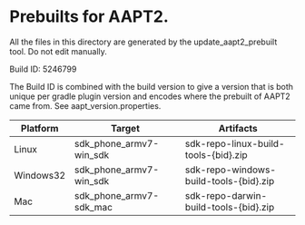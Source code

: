 # Prebuilts for AAPT2.

All the files in this directory are generated by the update_aapt2_prebuilt tool.
Do not edit manually.

Build ID: 5246799

The Build ID is combined with the build version to give a version that is both
unique per gradle plugin version and encodes where the prebuilt of AAPT2 came
from. See aapt_version.properties.

 |  Platform  |          Target          |                Artifacts
 | ---------- | ------------------------ | --------------------------------------- |
 | Linux      | sdk_phone_armv7-win_sdk  | sdk-repo-linux-build-tools-{bid}.zip    |
 | Windows32  | sdk_phone_armv7-win_sdk  | sdk-repo-windows-build-tools-{bid}.zip  |
 | Mac        | sdk_phone_armv7-sdk_mac  | sdk-repo-darwin-build-tools-{bid}.zip   |


